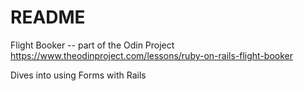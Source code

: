 # README

Flight Booker -- part of the Odin Project
https://www.theodinproject.com/lessons/ruby-on-rails-flight-booker

Dives into using Forms with Rails